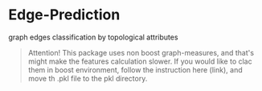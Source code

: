 # Edge-Prediction
graph edges classification by topological attributes

> Attention! This package uses non boost graph-measures, and that's might make the features calculation slower. 
> If you would like to clac them in boost environment, follow the instruction here (link), and move th .pkl file to the pkl directory.